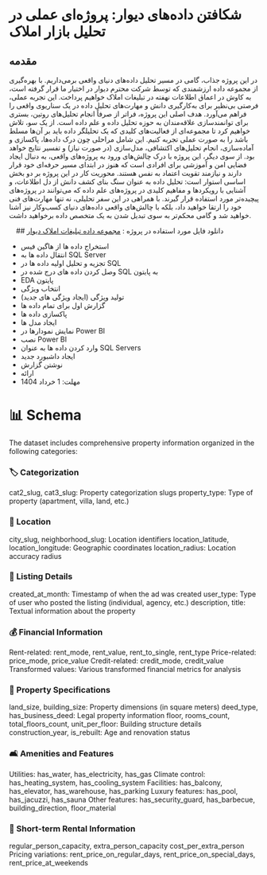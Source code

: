 # شکافتن داده‌های دیوار: پروژه‌ای عملی در تحلیل بازار املاک
## مقدمه
در این پروژه جذاب، گامی در مسیر تحلیل داده‌های دنیای واقعی برمی‌داریم. با بهره‌گیری از مجموعه داده ارزشمندی که توسط شرکت محترم دیوار در اختیار ما قرار گرفته است، به کاوش در اعماق اطلاعات نهفته در تبلیغات املاک خواهیم پرداخت. این تجربه عملی، فرصتی بی‌نظیر برای به‌کارگیری دانش و مهارت‌های تحلیل داده در یک سناریوی واقعی را فراهم می‌آورد.
هدف اصلی این پروژه، فراتر از صرفاً انجام تحلیل‌های روتین، بستری برای توانمندسازی علاقه‌مندان به حوزه تحلیل داده و علم داده است. از یک سو، تلاش خواهیم کرد تا مجموعه‌ای از فعالیت‌های کلیدی که یک تحلیلگر داده باید بر آن‌ها مسلط باشد را به صورت عملی تجربه کنیم. این شامل مراحلی چون درک داده‌ها، پاکسازی و آماده‌سازی، انجام تحلیل‌های اکتشافی، مدل‌سازی (در صورت نیاز) و تفسیر نتایج خواهد بود.
از سوی دیگر، این پروژه با درک چالش‌های ورود به پروژه‌های واقعی، به دنبال ایجاد فضایی امن و آموزشی برای افرادی است که هنوز در ابتدای مسیر حرفه‌ای خود قرار دارند و نیازمند تقویت اعتماد به نفس هستند. محوریت کار در این پروژه بر دو بخش اساسی استوار است: تحلیل داده به عنوان سنگ بنای کشف دانش از دل اطلاعات، و آشنایی با رویکردها و مفاهیم کلیدی در پروژه‌های علم داده که می‌توانند در پروژه‌های پیچیده‌تر مورد استفاده قرار گیرند.
با همراهی در این سفر تحلیلی، نه تنها مهارت‌های فنی خود را ارتقا خواهید داد، بلکه با چالش‌های واقعی داده‌های دنیای کسب‌وکار نیز آشنا خواهید شد و گامی محکم‌تر به سوی تبدیل شدن به یک متخصص داده برخواهید داشت.

 ##  دانلود فایل مورد استفاده در پروژه : 
 [مجموعه داده تبلیغات املاک دیوار](https://huggingface.co/datasets/divaroffical/real_estate_ads)

*	استخراج داده ها از هاگین فیس 
*	انتقال داده ها به SQL Server 
*	تجزیه و تحلیل اولیه داده ها در SQL 
*	وصل کردن داده های درج شده در SQL به پایتون 
*	EDA پایتون 
*	انتخاب ویژگی 
*	تولید ویژگی (ایجاد ویژگی های جدید) 
*	گزارش اول برای تمام داده ها 
*	پاکسازی داده ها 
*	ایجاد مدل ها 
*	نمایش نمودارها در Power BI 
*	نصب Power BI 
*	وارد کردن داده ها به عنوان SQL Servers 
*	ایجاد داشبورد جدید 
* نوشتن گزارش 
*	ارائه 
*	مهلت: 1 خرداد 1404

# 📊 Schema
The dataset includes comprehensive property information organized in the following categories:

### 🏷️ Categorization
cat2_slug, cat3_slug: Property categorization slugs
property_type: Type of property (apartment, villa, land, etc.)
### 📍 Location
city_slug, neighborhood_slug: Location identifiers
location_latitude, location_longitude: Geographic coordinates
location_radius: Location accuracy radius
### 📝 Listing Details
created_at_month: Timestamp of when the ad was created
user_type: Type of user who posted the listing (individual, agency, etc.)
description, title: Textual information about the property
### 💰 Financial Information
Rent-related: rent_mode, rent_value, rent_to_single, rent_type
Price-related: price_mode, price_value
Credit-related: credit_mode, credit_value
Transformed values: Various transformed financial metrics for analysis
### 🏢 Property Specifications
land_size, building_size: Property dimensions (in square meters)
deed_type, has_business_deed: Legal property information
floor, rooms_count, total_floors_count, unit_per_floor: Building structure details
construction_year, is_rebuilt: Age and renovation status
### 🛋️ Amenities and Features
Utilities: has_water, has_electricity, has_gas
Climate control: has_heating_system, has_cooling_system
Facilities: has_balcony, has_elevator, has_warehouse, has_parking
Luxury features: has_pool, has_jacuzzi, has_sauna
Other features: has_security_guard, has_barbecue, building_direction, floor_material
### 🏨 Short-term Rental Information
regular_person_capacity, extra_person_capacity
cost_per_extra_person
Pricing variations: rent_price_on_regular_days, rent_price_on_special_days, rent_price_at_weekends